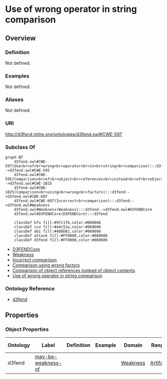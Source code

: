 # Use of wrong operator in string comparison

## Overview

### Definition
Not defined.

### Examples
Not defined.

### Aliases
Not defined.

### URI
http://d3fend.mitre.org/ontologies/d3fend.owl#CWE-597

### Subclass Of
```mermaid
graph BT
    d3fend.owl#CWE-597(Use<br>of<br>wrong<br>operator<br>in<br>string<br>comparison):::d3fend-->d3fend.owl#CWE-595
    d3fend.owl#CWE-595(Comparison<br>of<br>object<br>references<br>instead<br>of<br>object<br>contents):::d3fend-->d3fend.owl#CWE-1025
    d3fend.owl#CWE-1025(Comparison<br>using<br>wrong<br>factors):::d3fend-->d3fend.owl#CWE-697
    d3fend.owl#CWE-697(Incorrect<br>comparison):::d3fend-->d3fend.owl#Weakness
    d3fend.owl#Weakness(Weakness):::d3fend-->d3fend.owl#D3FENDCore
    d3fend.owl#D3FENDCore(D3FENDCore):::d3fend
    
    classDef bfo fill:#97c1fb,color:#060606
    classDef cco fill:#e4c51e,color:#060606
    classDef abi fill:#48DD82,color:#060606
    classDef attack fill:#FF0000,color:#060606
    classDef d3fend fill:#FF0000,color:#060606
```

- [D3FENDCore](/docs/ontology/reference/model/D3FENDCore/D3FENDCore.md)
- [Weakness](/docs/ontology/reference/model/D3FENDCore/Weakness/Weakness.md)
- [Incorrect comparison](/docs/ontology/reference/model/D3FENDCore/Weakness/Incorrect%20comparison/Incorrect%20comparison.md)
- [Comparison using wrong factors](/docs/ontology/reference/model/D3FENDCore/Weakness/Incorrect%20comparison/Comparison%20using%20wrong%20factors/Comparison%20using%20wrong%20factors.md)
- [Comparison of object references instead of object contents](/docs/ontology/reference/model/D3FENDCore/Weakness/Incorrect%20comparison/Comparison%20using%20wrong%20factors/Comparison%20of%20object%20references%20instead%20of%20object%20contents/Comparison%20of%20object%20references%20instead%20of%20object%20contents.md)
- [Use of wrong operator in string comparison](/docs/ontology/reference/model/D3FENDCore/Weakness/Incorrect%20comparison/Comparison%20using%20wrong%20factors/Comparison%20of%20object%20references%20instead%20of%20object%20contents/Use%20of%20wrong%20operator%20in%20string%20comparison/Use%20of%20wrong%20operator%20in%20string%20comparison.md)


### Ontology Reference
- [d3fend](http://d3fend.mitre.org/ontologies/d3fend.owl#)

## Properties
### Object Properties
| Ontology | Label | Definition | Example | Domain | Range | Inverse Of |
|----------|-------|------------|---------|--------|-------|------------|
| d3fend | [may-be-weakness-of](http://d3fend.mitre.org/ontologies/d3fend.owl#may-be-weakness-of) |  |  | [Weakness](/docs/ontology/reference/model/D3FENDCore/Weakness/Weakness.md) | [Artifact](/docs/ontology/reference/model/D3FENDCore/Artifact/Artifact.md) | [may-have-weakness](http://d3fend.mitre.org/ontologies/d3fend.owl#may-have-weakness) |

